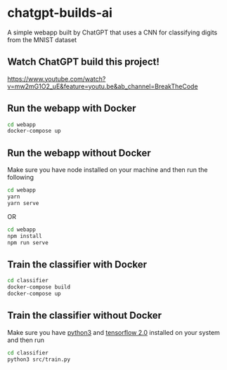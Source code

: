 # chatgpt-builds-ai
A simple webapp built by ChatGPT that uses a CNN for classifying digits from the MNIST dataset

## Watch ChatGPT build this project!
https://www.youtube.com/watch?v=mw2mG1O2_uE&feature=youtu.be&ab_channel=BreakTheCode

## Run the webapp with Docker
```sh
cd webapp
docker-compose up
```

## Run the webapp without Docker
Make sure you have node installed on your machine and then run the following

```sh
cd webapp
yarn
yarn serve
```

OR
```sh
cd webapp
npm install
npm run serve
```

## Train the classifier with Docker
```sh
cd classifier
docker-compose build
docker-compose up
```

## Train the classifier without Docker
Make sure you have [python3](https://www.python.org/downloads/) and [tensorflow 2.0](https://www.tensorflow.org/install) installed on your system and then run

```sh
cd classifier
python3 src/train.py
```
